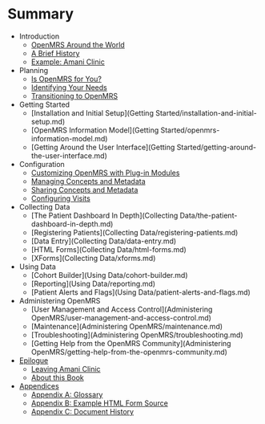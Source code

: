 # Summary

* Introduction
    * [OpenMRS Around the World](README.md)
    * [A Brief History](Introduction/a-brief-history.md)
    * [Example: Amani Clinic](Introduction/example-amani-clinic.md)
* Planning
    * [Is OpenMRS for You?](Planning/is-openmrs-for-you.md)
    * [Identifying Your Needs](Planning/identifying-your-needs.md)
    * [Transitioning to OpenMRS](Planning/transitioning-to-openmrs.md)
* Getting Started
    * [Installation and Initial Setup](Getting Started/installation-and-initial-setup.md)
    * [OpenMRS Information Model](Getting Started/openmrs-information-model.md)
    * [Getting Around the User Interface](Getting Started/getting-around-the-user-interface.md)
* Configuration
    * [Customizing OpenMRS with Plug-in Modules](Configuration/customizing-openmrs-with-plug-in-modules.md)
    * [Managing Concepts and Metadata](Configuration/managing-concepts-and-metadata.md)
    * [Sharing Concepts and Metadata](Configuration/sharing-concepts-and-metadata.md)
    * [Configuring Visits](Configuration/configuring-visits.md)
* Collecting Data
    * [The Patient Dashboard In Depth](Collecting Data/the-patient-dashboard-in-depth.md)
    * [Registering Patients](Collecting Data/registering-patients.md)
    * [Data Entry](Collecting Data/data-entry.md)
    * [HTML Forms](Collecting Data/html-forms.md)
    * [XForms](Collecting Data/xforms.md)
* Using Data
    * [Cohort Builder](Using Data/cohort-builder.md)
    * [Reporting](Using Data/reporting.md)
    * [Patient Alerts and Flags](Using Data/patient-alerts-and-flags.md)
* Administering OpenMRS
    * [User Management and Access Control](Administering OpenMRS/user-management-and-access-control.md)
    * [Maintenance](Administering OpenMRS/maintenance.md)
    * [Troubleshooting](Administering OpenMRS/troubleshooting.md)
    * [Getting Help from the OpenMRS Community](Administering OpenMRS/getting-help-from-the-openmrs-community.md)
* [Epilogue](epilogue.md)
    * [Leaving Amani Clinic](Epilogue/leaving-amani-clinic.md)
    * [About this Book](Epiloque/about-this-book.md)
* [Appendices](appendices.md)
    * [Appendix A: Glossary](appendix-a-glossary.md)
    * [Appendix B: Example HTML Form Source](appendix-b-example-html-form-source.md)
    * [Appendix C: Document History](appendix-c-document-history.md)

